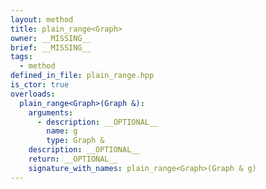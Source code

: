 ```yaml
---
layout: method
title: plain_range<Graph>
owner: __MISSING__
brief: __MISSING__
tags:
  - method
defined_in_file: plain_range.hpp
is_ctor: true
overloads:
  plain_range<Graph>(Graph &):
    arguments:
      - description: __OPTIONAL__
        name: g
        type: Graph &
    description: __OPTIONAL__
    return: __OPTIONAL__
    signature_with_names: plain_range<Graph>(Graph & g)
---
```


